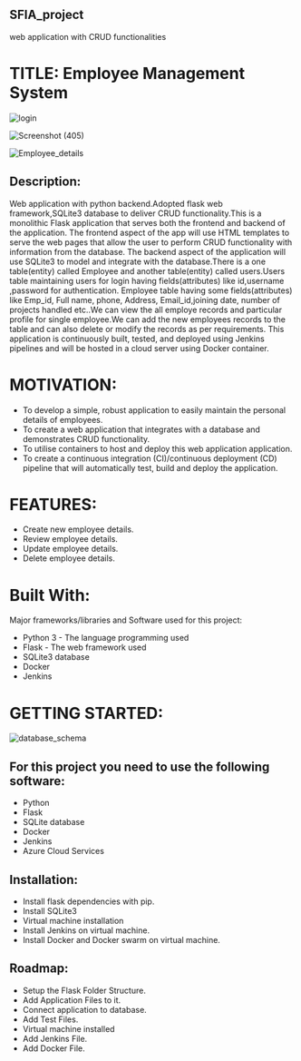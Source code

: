 ## SFIA_project 
web application with CRUD functionalities


# TITLE: Employee Management System



![login](https://user-images.githubusercontent.com/72322155/195127017-24eb5b35-6d10-4c6e-9f81-f57627ded540.png)

![Screenshot (405)](https://user-images.githubusercontent.com/72322155/195135785-bb07dbe8-7086-4240-bce3-0dc6f5a78e34.png)

![Employee_details](https://user-images.githubusercontent.com/72322155/195127065-f6be9d9e-744a-449b-87af-d8405ae3f72c.png)


## Description:
Web application with python backend.Adopted flask web framework,SQLite3 database to deliver CRUD functionality.This is a monolithic Flask application that serves both the frontend and backend of the application. 
The frontend aspect of the app will use HTML templates to serve the web pages that allow the user to perform CRUD functionality with information from the database.
The backend aspect of the application will use SQLite3 to model and integrate with the database.There is a one table(entity) called Employee and another table(entity) called users.Users table maintaining users for login having fields(attributes) like id,username ,password for authentication. Employee table having some fields(attributes) like Emp_id, Full name, phone, Address, Email_id,joining date, number of projects handled etc..We can view the all employe records and particular profile for single employee.We can add the new employees records to the table and can also delete or modify the records as per requirements.
This application is continuously built, tested, and deployed using Jenkins pipelines and will be hosted in a cloud server using Docker container.

# MOTIVATION:
  * To develop a simple, robust application to easily maintain the personal details of employees.
  * To create a web application that integrates with a database and demonstrates CRUD functionality.
  * To utilise containers to host and deploy this web application application.
  * To create a continuous integration (CI)/continuous deployment (CD) pipeline that will automatically test, build and deploy the application.

# FEATURES:
  * Create new employee details.
  * Review employee details.
  * Update employee details.
  * Delete employee details.
  
 # Built With:
   Major frameworks/libraries and Software used for this project:
   *  Python 3 - The language programming used
   *  Flask - The web framework used
   *  SQLite3 database
   *  Docker
   *  Jenkins
  
# GETTING STARTED:

![database_schema](https://user-images.githubusercontent.com/72322155/195145248-6f83c957-42a0-44b3-8928-5381cebe2c8f.png)

## For this project you need to use the following software:
   *  Python
   *  Flask
   *  SQLite database
   *  Docker
   *  Jenkins
   *  Azure Cloud Services 

## Installation:
  * Install flask dependencies with pip.
  * Install SQLite3
  * Virtual machine installation
  * Install Jenkins on virtual machine.
  * Install Docker and Docker swarm on virtual machine.
  
## Roadmap:
  * Setup the Flask Folder Structure.
  * Add Application Files to it.
  * Connect application to database.
  * Add Test Files.
  * Virtual machine installed
  * Add Jenkins File.
  * Add Docker File.
